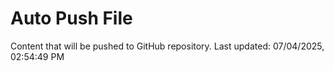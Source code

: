 # Auto Push File

Content that will be pushed to GitHub repository.
Last updated: 07/04/2025, 02:54:49 PM